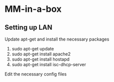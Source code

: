 MM-in-a-box
===========

Setting up LAN
------------
Update apt-get and install the necessary packages

1. sudo apt-get update
2. sudo apt-get install apache2
3. sudo apt-get install hostapd
4. sudo apt-get install isc-dhcp-server

Edit the necessary config files


